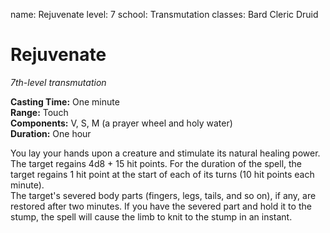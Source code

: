name: Rejuvenate
level: 7
school: Transmutation
classes: Bard
         Cleric
         Druid

# Rejuvenate 
_7th-level transmutation_ 

**Casting Time:** One minute    
**Range:** Touch    
**Components:** V, S, M (a prayer wheel and holy water)    
**Duration:** One hour 

You lay your hands upon a creature and stimulate its natural healing power. The target regains 4d8 + 15 hit points. For the duration of the spell, the target regains 1 hit point at the start of each of its turns (10 hit points each minute).    
The target's severed body parts (fingers, legs, tails, and so on), if any, are restored after two minutes. If you have the severed part and hold it to the stump, the spell will cause the limb to knit to the stump in an instant. 

